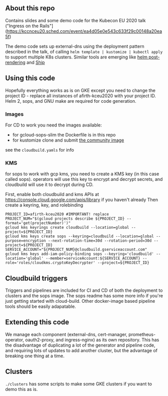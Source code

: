 ## About this repo

Contains slides and some demo code for the Kubecon EU 2020 talk ("Ingress on the Rails"](https://kccnceu20.sched.com/event/ea4d05e0e543c633f29c00148a20ea5f)

The demo code sets up external-dns using the deployment pattern described in the talk, of calling `helm template | kustomize | kubectl apply` to support multiple K8s clusters. Similar tools are emerging like [helm post-rendering](https://helm.sh/docs/topics/advanced/#post-rendering) and [Ship](https://github.com/replicatedhq/ship)

## Using this code

Hopefully everything works as is on GKE except you need to change the project ID - replace all instances of afirth-kceu2020 with your project ID. Helm 2, sops, and GNU make are required for code generation.

### Images

For CD to work you need the images available:

- for gcloud-sops-slim the Dockerfile is in this repo
- for kustomize clone and submit [the community image](https://github.com/GoogleCloudPlatform/cloud-builders-community/tree/master/kustomize#building-this-builder)

see the `cloudbuild.yamls` for info

### KMS

for sops to work with gcp kms, you need to create a KMS key (in this case called sops). operators will use this key to encrypt and decrypt secrets, and cloudbuild will use it to decrypt during CD.

First, enable both cloudbuild and kms APIs at https://console.cloud.google.com/apis/library if you haven't already
Then create a keyring, key, and rolebinding

```
PROJECT_ID=afirth-kceu2020 #IMPORTANT! replace
PROJECT_NUM="$(gcloud projects describe ${PROJECT_ID} --format='get(projectNumber)')"
gcloud kms keyrings create cloudbuild --location=global --project=${PROJECT_ID}
gcloud kms keys create sops --keyring=cloudbuild --location=global --purpose=encryption --next-rotation-time=30d --rotation-period=30d --project=${PROJECT_ID}
SERVICE_ACCOUNT="${PROJECT_NUM}@cloudbuild.gserviceaccount.com"
gcloud kms keys add-iam-policy-binding sops --keyring='cloudbuild' --location='global' --member=serviceAccount:${SERVICE_ACCOUNT} --role='roles/cloudkms.cryptoKeyDecrypter' --project=${PROJECT_ID}
```

## Cloudbuild triggers

Triggers and pipelines are included for CI and CD of both the deployment to clusters and the sops image. The sops readme has some more info if you're just getting started with cloud-build. Other docker-image based pipeline tools should be easily adapatable.

## Extending this code
We manage each component (external-dns, cert-manager, prometheus-operator, oauth2-proxy, and ingress-nginx) as its own repository. This has the disadvantage of duplicating a lot of the generator and pipeline code, and requiring lots of updates to add another cluster, but the advantage of breaking one thing at a time.

## Clusters

`./clusters` has some scripts to make some GKE clusters if you want to demo this as is.
